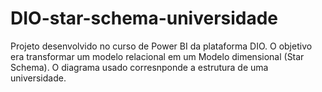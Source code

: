 # DIO-star-schema-universidade
Projeto desenvolvido no curso de Power BI da plataforma DIO. O objetivo era transformar um modelo relacional em um Modelo dimensional (Star Schema). O diagrama usado corresnponde a estrutura de uma universidade.
